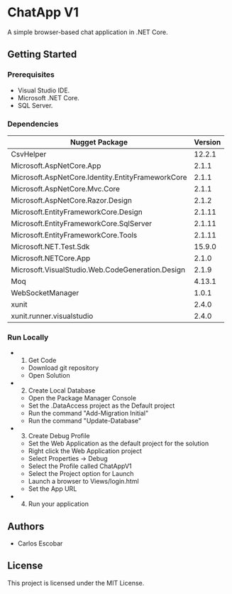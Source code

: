# ChatApp V1
A simple browser-based chat application in .NET Core.

## Getting Started

### Prerequisites
* Visual Studio IDE.
* Microsoft .NET Core.
* SQL Server.

### Dependencies
| Nugget Package | Version 
| ------------- | ------------- |
| CsvHelper | 12.2.1 |
| Microsoft.AspNetCore.App | 2.1.1 |
| Microsoft.AspNetCore.Identity.EntityFrameworkCore | 2.1.1 |
| Microsoft.AspNetCore.Mvc.Core | 2.1.1 |
| Microsoft.AspNetCore.Razor.Design | 2.1.2 |
| Microsoft.EntityFrameworkCore.Design | 2.1.11 |
| Microsoft.EntityFrameworkCore.SqlServer | 2.1.11 |
| Microsoft.EntityFrameworkCore.Tools | 2.1.11 |
| Microsoft.NET.Test.Sdk | 15.9.0 |
| Microsoft.NETCore.App | 2.1.0 |
| Microsoft.VisualStudio.Web.CodeGeneration.Design | 2.1.9 |
| Moq | 4.13.1 | 
| WebSocketManager | 1.0.1 |
| xunit | 2.4.0 |
| xunit.runner.visualstudio | 2.4.0 |

### Run Locally
- 1) Get Code   
	- Download git repository
	- Open Solution
- 2) Create Local Database
	- Open the Package Manager Console
	- Set the .DataAccess project as the Default project 
	- Run the command "Add-Migration Initial"
	- Run the command "Update-Database"
- 3) Create Debug Profile 
	- Set the Web Application as the default project for the solution
	- Right click the Web Application project
	- Select Properties -> Debug
	- Select the Profile called ChatAppV1
	- Select the Project option for Launch
	- Launch a browser to Views/login.html
	- Set the App URL
- 4) Run your application

## Authors
* Carlos Escobar

## License
This project is licensed under the MIT License.

